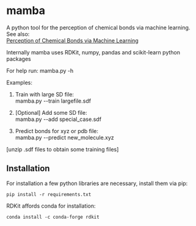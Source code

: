 # mamba
A python tool for the perception of chemical bonds via machine learning.  
See also:  
[Perception of Chemical Bonds via Machine Learning](https://chemrxiv.org/articles/preprint/Perception_of_Chemical_Bonds_via_Machine_Learning/7403630/2)

Internally mamba uses RDKit, numpy, pandas and scikit-learn python packages

For help run:
mamba.py -h

Examples:
    
1) Train with large SD file:  
  mamba.py --train largefile.sdf  
  
2) [Optional] Add some SD file:  
  mamba.py --add special_case.sdf  
  
3) Predict bonds for xyz or pdb file:  
  mamba.py --predict new_molecule.xyz  
  
[unzip .sdf files to obtain some training files]

## Installation

For installation a few python libraries are necessary, install them via pip:

`pip install -r requirements.txt`

RDKit affords conda for installation:

`conda install -c conda-forge rdkit
`

